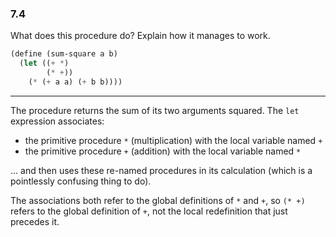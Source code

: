 ### 7.4

What does this procedure do? Explain how it manages to work.

~~~ scheme
(define (sum-square a b)
  (let ((+ *)
        (* +))
    (* (+ a a) (+ b b))))
~~~

***

The procedure returns the sum of its two arguments squared. The `let` expression associates:

* the primitive procedure `*` (multiplication) with the local variable named `+`
* the primitive procedure `+` (addition) with the local variable named `*`

… and then uses these re-named procedures in its calculation (which is a pointlessly confusing thing to do).

The associations both refer to the global definitions of `*` and `+`, so `(* +)` refers to the global definition of `+`, not the local redefinition that just precedes it.